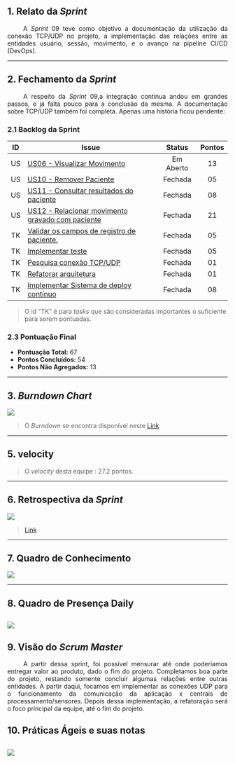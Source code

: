 ## 1. Relato da _Sprint_

<p align="justify">&emsp;&emsp; A <i>Sprint</i> 09 teve como objetivo a documentação da utilização da conexão TCP/UDP no projeto, a implementação das relações entre as entidades usuário, sessão, movimento, e o avanço na pipeline CI/CD (DevOps). </p>

---

## 2. Fechamento da _Sprint_
<p align="justify">&emsp;&emsp; A respeito da <i>Sprint</i> 09,a integração contínua andou em grandes passos, e já falta pouco para a conclusão da mesma. A documentação sobre TCP/UDP também foi completa. Apenas uma história ficou pendente: </p>

### 2.1 Backlog da Sprint

| ID | Issue | Status | Pontos |
|:--:| ------- | :----: | :----: |
| US | [US06 - Visualizar Movimento](https://github.com/fga-gpp-mds/2018.1-Reabilitacao-Motora/issues/135) | Em Aberto | 13 |
| US | [US10 - Remover Paciente](https://github.com/fga-gpp-mds/2018.1-Reabilitacao-Motora/issues/138) | Fechada | 05 |
| US | [US11 - Consultar resultados do paciente](https://github.com/fga-gpp-mds/2018.1-Reabilitacao-Motora/issues/160) | Fechada | 08 |
| US | [US12 - Relacionar movimento gravado com paciente](https://github.com/fga-gpp-mds/2018.1-Reabilitacao-Motora/issues/161) | Fechada | 21 |
| TK | [Validar os campos de registro de paciente.](https://github.com/fga-gpp-mds/2018.1-Reabilitacao-Motora/issues/131) | Fechada | 05 |
| TK | [Implementar teste](https://github.com/fga-gpp-mds/2018.1-reabilitacao-motora/issues/152)  | Fechada | 05 |
| TK | [Pesquisa conexão TCP/UDP](https://github.com/fga-gpp-mds/2018.1-reabilitacao-motora/issues/151)  | Fechada | 01 |
| TK | [Refatorar arquitetura](https://github.com/fga-gpp-mds/2018.1-reabilitacao-motora/issues/150)  | Fechada | 01 |
| TK | [Implementar Sistema de deploy contínuo](https://github.com/fga-gpp-mds/2018.1-reabilitacao-motora/issues/166) | Fechada | 08 |


> O id "TK" é para *tasks* que são consideradas importantes o suficiente para serem pontuadas.

### 2.3 Pontuação Final

* **Pontuação Total:** 67
* **Pontos Concluídos:** 54
* **Pontos Não Agregados:** 13

---

## 3. _Burndown Chart_

![](https://github.com/fga-gpp-mds/2018.1-Reabilitacao-Motora/blob/development/docs/imagens/Burndown/Sprint_09.png?raw=true)

> O _Burndown_ se encontra disponível neste [Link](https://github.com/fga-gpp-mds/2018.1-Reabilitacao-Motora/tree/development/docs/sprints#reports?report=burndown&milestoneId=3323599)

---

## 5. velocity

> O _velocity_ desta equipe  : 27.2 pontos.

---


## 6. Retrospectiva da _Sprint_

![](https://github.com/fga-gpp-mds/2018.1-Reabilitacao-Motora/blob/development/docs/imagens/Retrospectiva/Retrospectiva_Sprint09.png?raw=true)
 >[Link](https://github.com/fga-gpp-mds/2018.1-Reabilitacao-Motora/blob/development/docs/imagens/Retrospectiva/Retrospectiva_Sprint09.png?raw=true)

---


## 7. Quadro de Conhecimento

![](https://github.com/fga-gpp-mds/2018.1-Reabilitacao-Motora/blob/development/docs/imagens/Quadro%20de%20Conhecimento/Quadro_Conhecimento_09.png?raw=true)

---

## 8. Quadro de Presença Daily

![](https://github.com/fga-gpp-mds/2018.1-Reabilitacao-Motora/blob/development/docs/imagens/Daily/Sprint09.png?raw=true)
---

## 9. Visão do _Scrum Master_
<p align="justify">&emsp;&emsp; A partir dessa sprint, foi possível mensurar até onde poderiamos entregar valor ao produto, dado o fim do projeto. Completamos boa parte do projeto, restando somente concluir algumas relações entre outras entidades. A partir daqui, focamos em implementar as conexões UDP para o funcionamento da comunicação da aplicação x centrais de processamento/sensores. Depois dessa implementação, a refatoração será o foco principal da equipe, até o fim do projeto. </p>

## 10. Práticas Ágeis e suas notas

![](https://github.com/fga-gpp-mds/2018.1-Reabilitacao-Motora/blob/development/docs/imagens/Quadro%20de%20Praticas%20Ageis/Quadro_de_Praticas_Ageis_Sprint09.png?raw=true)
---
